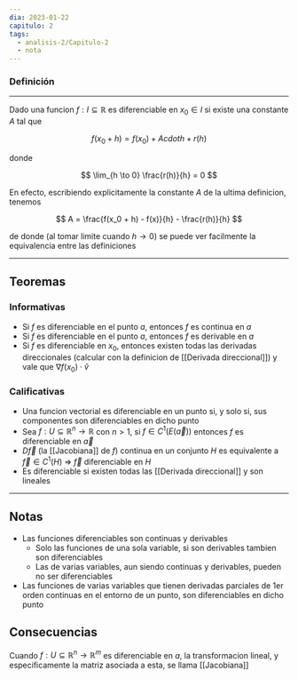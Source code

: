 ```yaml
---
dia: 2023-01-22
capitulo: 2
tags:
  - analisis-2/Capitulo-2
  - nota
---
```

### Definición
---
Dado una funcion $f : I \subseteq \mathbb{R}$ es diferenciable en $x_0 \in I$ si existe una constante $A$ tal que 

$$ f(x_0 + h) = f(x_0) + A cdot h + r(h) $$

donde 

$$ \lim_{h \to 0} \frac{r(h)}{h} = 0 $$

En efecto, escribiendo explicitamente la constante $A$ de la ultima definicion, tenemos 

$$ A = \frac{f(x_0 + h) - f(x)}{h} - \frac{r(h)}{h} $$

de donde (al tomar limite cuando $h \to 0$) se puede ver facilmente la equivalencia entre las definiciones 

---
## Teoremas
### Informativas
 * Si $f$ es diferenciable en el punto $a$, entonces $f$ es continua en $a$
 * Si $f$ es diferenciable en el punto $a$, entonces $f$ es derivable en $a$
 * Si $f$ es diferenciable en $x_0$, entonces existen todas las derivadas direccionales (calcular con la definicion de [[Derivada direccional]]) y vale que $\nabla f(x_0) \cdot \hat{v}$
### Calificativas
 * Una funcion vectorial es diferenciable en un punto si, y solo si, sus componentes son diferenciables en dicho punto
 * Sea $f : U \subseteq \mathbb{R}^n \to \mathbb{R}$ con $n > 1$, si $f \in C^1(E(\vec{a}))$ entonces $f$ es diferenciable en $\vec{a}$
 * $D\vec{f}$ (la [[Jacobiana]] de $f$) continua en un conjunto $H$ es equivalente a $\vec{f} \in C^1(H)$ => $\vec{f}$ diferenciable en $H$
 * Es diferenciable si existen todas las [[Derivada direccional]] y son lineales

---
## Notas
 * Las funciones diferenciables son continuas y derivables
	 * Solo las funciones de una sola variable, si son derivables tambien son diferenciables
	 * Las de varias variables, aun siendo continuas y derivables, pueden no ser diferenciables
 * Las funciones de varias variables que tienen derivadas parciales de 1er orden continuas en el entorno de un punto, son diferenciables en dicho punto
 
 ## Consecuencias
 Cuando $f : U \subseteq \mathbb{R}^n \to \mathbb{R}^m$ es diferenciable en $a$, la transformacion lineal, y especificamente la matriz asociada a esta, se llama [[Jacobiana]]